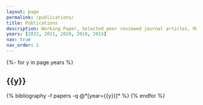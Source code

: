 ```yaml
---
layout: page
permalink: /publications/
title: Publications
description: Working Paper, Selected peer reviewed journal articles, Master's thesis and Bachelor's dissertation
years: [2022, 2021, 2020, 2018, 2015]
nav: true
nav_order: 1
---
```

<!-- _pages/publications.md -->
<div class="publications">

{%- for y in page.years %}
  <h2 class="year">{{y}}</h2>
  {% bibliography -f papers -q @*[year={{y}}]* %}
{% endfor %}

</div>

